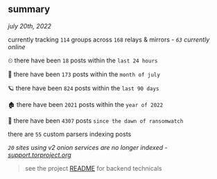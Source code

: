 
## summary
_july 20th, 2022_

currently tracking `114` groups across `168` relays & mirrors - _`63` currently online_

⏲ there have been `18` posts within the `last 24 hours`

🦈 there have been `173` posts within the `month of july`

🪐 there have been `824` posts within the `last 90 days`

🏚 there have been `2021` posts within the `year of 2022`

🦕 there have been `4307` posts `since the dawn of ransomwatch`

there are `55` custom parsers indexing posts

_`20` sites using v2 onion services are no longer indexed - [support.torproject.org](https://support.torproject.org/onionservices/v2-deprecation/)_

> see the project [README](https://github.com/joshhighet/ransomwatch#ransomwatch--) for backend technicals

